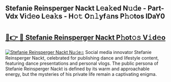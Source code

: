 ## Stefanie Reinsperger Nackt L𝚎a𝚔ed N𝚞𝚍e - Part-Vdx Vi𝚍𝚎o L𝚎a𝚔s - H𝚘𝚝 O𝚗𝚕yf𝚊ns P𝚑𝚘tos lDaY0

# <h2><a href="http://kfe0czl.oniu.top/?m=Stefanie+Reinsperger+Nackt">🔗👉 🔴 Stefanie Reinsperger Nackt P𝚑ot𝚘𝚜 V𝚒d𝚎o</a></h2>

[![Stefanie Reinsperger Nackt Nu𝚍e𝚜](https://i.imgur.com/0qMVB7G.gif)](http://kfe0czl.oniu.top/?m=Stefanie+Reinsperger+Nackt)
Social media innovator Stefanie Reinsperger Nackt, celebrated for publishing dance and lifestyle content, featuring dance presentations and personal vlogs. The public persona of Stefanie Reinsperger Nackt is defined by its warm and approachable energy, but the mysteries of his private life remain a captivating enigma.  
